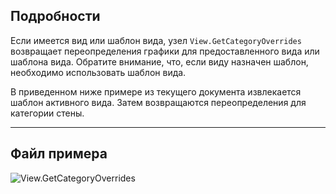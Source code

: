 ## Подробности
Если имеется вид или шаблон вида, узел `View.GetCategoryOverrides` возвращает переопределения графики для предоставленного вида или шаблона вида. Обратите внимание, что, если виду назначен шаблон, необходимо использовать шаблон вида.

В приведенном ниже примере из текущего документа извлекается шаблон активного вида. Затем возвращаются переопределения для категории стены.
___
## Файл примера

![View.GetCategoryOverrides](./Revit.Elements.Views.View.GetCategoryOverrides_img.jpg)
